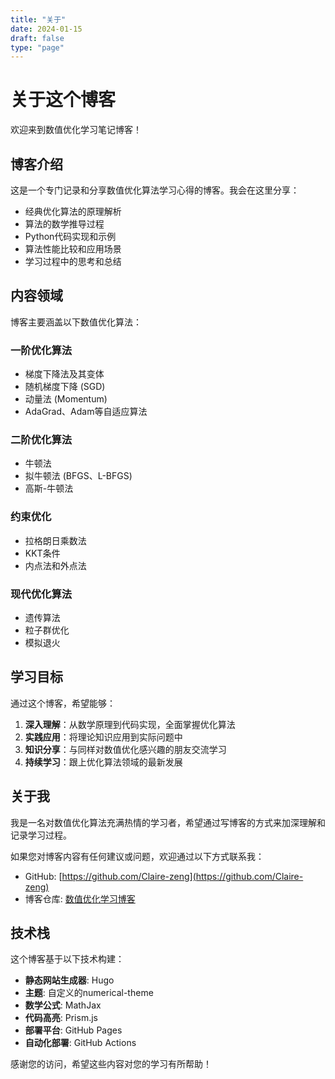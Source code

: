 ```yaml
---
title: "关于"
date: 2024-01-15
draft: false
type: "page"
---
```


# 关于这个博客

欢迎来到数值优化学习笔记博客！

## 博客介绍

这是一个专门记录和分享数值优化算法学习心得的博客。我会在这里分享：

- 经典优化算法的原理解析
- 算法的数学推导过程
- Python代码实现和示例
- 算法性能比较和应用场景
- 学习过程中的思考和总结

## 内容领域

博客主要涵盖以下数值优化算法：

### 一阶优化算法
- 梯度下降法及其变体
- 随机梯度下降 (SGD)
- 动量法 (Momentum)
- AdaGrad、Adam等自适应算法

### 二阶优化算法
- 牛顿法
- 拟牛顿法 (BFGS、L-BFGS)
- 高斯-牛顿法

### 约束优化
- 拉格朗日乘数法
- KKT条件
- 内点法和外点法

### 现代优化算法
- 遗传算法
- 粒子群优化
- 模拟退火

## 学习目标

通过这个博客，希望能够：

1. **深入理解**：从数学原理到代码实现，全面掌握优化算法
2. **实践应用**：将理论知识应用到实际问题中
3. **知识分享**：与同样对数值优化感兴趣的朋友交流学习
4. **持续学习**：跟上优化算法领域的最新发展

## 关于我

我是一名对数值优化算法充满热情的学习者，希望通过写博客的方式来加深理解和记录学习过程。

如果您对博客内容有任何建议或问题，欢迎通过以下方式联系我：

- GitHub: [https://github.com/Claire-zeng](https://github.com/Claire-zeng)
- 博客仓库: [数值优化学习博客](https://github.com/Claire-zeng/blog)

## 技术栈

这个博客基于以下技术构建：

- **静态网站生成器**: Hugo
- **主题**: 自定义的numerical-theme
- **数学公式**: MathJax
- **代码高亮**: Prism.js
- **部署平台**: GitHub Pages
- **自动化部署**: GitHub Actions

感谢您的访问，希望这些内容对您的学习有所帮助！ 